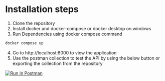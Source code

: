 # Installation steps
1. Clone the repository
2. Install docker and docker-compose or docker desktop on windows
3. Run Dependencies using docker compose command
```bash
docker compose up
```
4. Go to http://localhost:8000 to view the application
5. Use the postman collection to test the API by using the below button or exporting the collection from the repository

[![Run in Postman](https://run.pstmn.io/button.svg)](https://elements.getpostman.com/redirect?entityId=17951063-9a433acf-4fc4-46a3-a7ea-c6b4ad53da59&entityType=collection)
